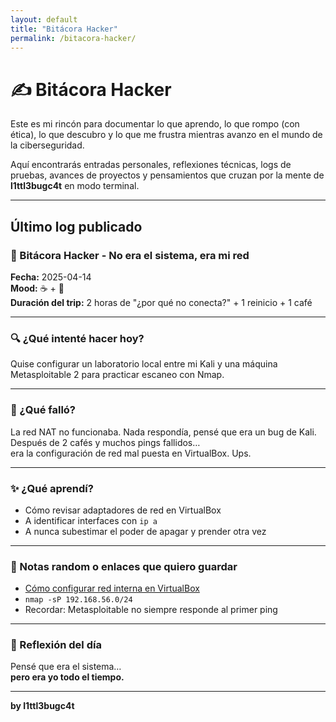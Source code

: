 ```yaml
---
layout: default
title: "Bitácora Hacker"
permalink: /bitacora-hacker/
---
```


# ✍️ Bitácora Hacker

Este es mi rincón para documentar lo que aprendo, lo que rompo (con ética), lo que descubro y lo que me frustra mientras avanzo en el mundo de la ciberseguridad.

Aquí encontrarás entradas personales, reflexiones técnicas, logs de pruebas, avances de proyectos y pensamientos que cruzan por la mente de **l1ttl3bugc4t** en modo terminal.

---

## Último log publicado

### 📅 Bitácora Hacker - No era el sistema, era mi red

**Fecha:** 2025-04-14  
**Mood:** ☕ + 🧠  
**Duración del trip:** 2 horas de "¿por qué no conecta?" + 1 reinicio + 1 café

---

### 🔍 ¿Qué intenté hacer hoy?

Quise configurar un laboratorio local entre mi Kali y una máquina Metasploitable 2 para practicar escaneo con Nmap.

---

### 🐞 ¿Qué falló?

La red NAT no funcionaba. Nada respondía, pensé que era un bug de Kali.  
Después de 2 cafés y muchos pings fallidos…  
era la configuración de red mal puesta en VirtualBox. Ups.

---

### ✨ ¿Qué aprendí?

- Cómo revisar adaptadores de red en VirtualBox  
- A identificar interfaces con `ip a`  
- A nunca subestimar el poder de apagar y prender otra vez

---

### 📎 Notas random o enlaces que quiero guardar

- [Cómo configurar red interna en VirtualBox](https://www.virtualbox.org/manual/ch06.html)
- `nmap -sP 192.168.56.0/24`
- Recordar: Metasploitable no siempre responde al primer ping

---

### 🐾 Reflexión del día

Pensé que era el sistema…  
**pero era yo todo el tiempo.**

---

**by l1ttl3bugc4t**

